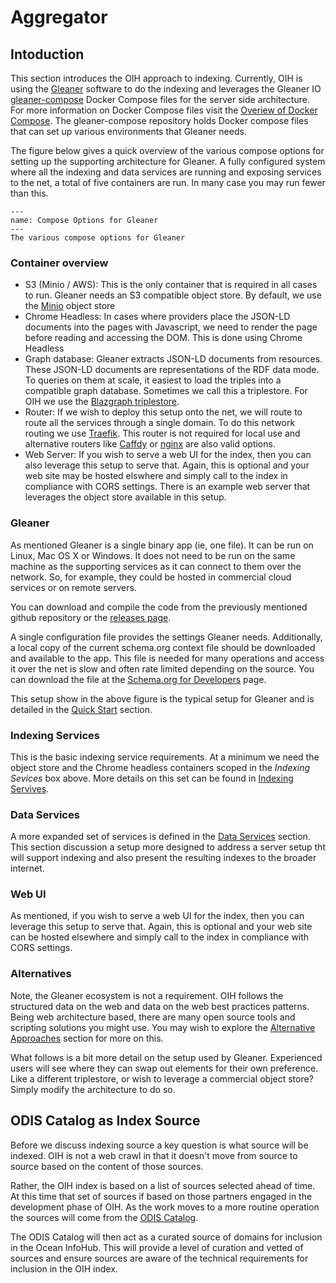 # Aggregator

## Intoduction


This section introduces the OIH approach to indexing. Currently,  OIH is 
using the [Gleaner](https://github.com/earthcubearchitecture-project418/gleaner) software to do the indexing and leverages the Gleaner IO 
[gleaner-compose](https://github.com/gleanerio/gleaner-compose) Docker 
Compose files for the server side architecture.  For more information on Docker Compose files visit the 
[Overiew of Docker Compose](https://docs.docker.com/compose/).  The gleaner-compose repository holds Docker compose files that can set up 
various environments that Gleaner needs. 

The figure below gives a quick overview of the various compose options for setting up 
the supporting architecture for Gleaner. A fully configured system where all the indexing
and data services are running and exposing services to the net, a total of five containers are run.  In many case
you may run fewer than this.

```{figure} ./images/composeOptions.png
---
name: Compose Options for Gleaner
---
The various compose options for Gleaner
```

### Container overview

* S3 (Minio / AWS): This is the only container that is required in all cases to run.  Gleaner needs an S3 compatible object store.  By default, we use the [Minio](https://min.io/) object store
* Chrome Headless: In cases where providers place the JSON-LD documents into the pages with Javascript, we need to render the page before 
  reading and accessing the DOM.  This is done using Chrome Headless
* Graph database:  Gleaner extracts JSON-LD documents from resources.  These JSON-LD documents are representations of the RDF data mode.  To
  queries on them at scale, it easiest to load the triples into a compatible graph database.  Sometimes we call this a triplestore.  For OIH we
  use the [Blazgraph triplestore](https://github.com/blazegraph/database).  
* Router: If we wish to deploy this setup onto the net, we will route to route all the services through a single domain.  To do this network routing 
  we use [Traefik](https://traefik.io/).  This router is not required for local use and alternative routers like [Caffdy](https://caddyserver.com/) 
  or [nginx](https://www.nginx.com) are also valid options. 
* Web Server: If you wish to serve a web UI for the index, then you can also leverage this setup to serve that.  Again, this is optional and your web site
  may be hosted elswhere and simply call to the index in compliance with CORS settings.  There is an example web server that leverages the object store
  available in this setup.  


### Gleaner

As mentioned Gleaner is a single binary app (ie, one file).  It can be run on Linux, Mac OS X or Windows.  It does
not need to be run on the same machine as the supporting services as it can connect to them 
over the network.  So, for example, they could be hosted in commercial cloud services or 
on remote servers.  

You can download and compile the code from the previously mentioned github repository or 
the [releases page](https://github.com/earthcubearchitecture-project418/gleaner/releases). 

A single configuration file provides the settings Gleaner needs.  Additionally, a local 
copy of the current schema.org context file should be downloaded and available to the app.  This file is needed
for many operations and access it over the net is slow and often rate limited depending on the 
source.   You can download the file at the [Schema.org for Developers](https://schema.org/docs/developers.html) page.  


This setup show in the above figure is the typical setup for Gleaner and is 
detailed in the [Quick Start](./qstart.md) section.


### Indexing Services

This is the basic indexing service requirements.  At a minimum we need the object store and the Chrome headless containers
scoped in the _Indexing Sevices_ box above. More details on this set can be found in [Indexing Servives](./indexingservices.md).

### Data Services

A more expanded set of services is defined in the [Data Services](./dataservices.md) section.  This section discussion a setup more 
designed to address a server setup tht will support indexing and also present the resulting indexes to the broader internet.  
### Web UI

As mentioned, if you wish to serve a web UI for the index, then you can leverage this setup to serve that.  Again, this is optional and your web site
can be hosted elsewhere and simply call to the index in compliance with CORS settings.

### Alternatives

Note, the Gleaner ecosystem is not a requirement.  OIH follows the structured data on the web and data on the web best practices patterns.  Being web architecture based, there are many open source tools and scripting solutions you might use.  You may wish to explore the [Alternative Approaches](alternatives.md) section for more on this.

What follows is a bit more detail on the setup used by Gleaner.  Experienced users will 
see where they can swap out elements for their own preference.  Like a different 
triplestore, or wish to leverage a commercial object store?  Simply modify the architecture
to do so.  

## ODIS Catalog as Index Source

Before we discuss indexing source a key question is what source will be indexed.
OIH is not a web crawl in that it doesn't move from source to source based on 
the content of those sources. 

Rather, the OIH index is based on a list of sources selected ahead of time.  At
this time that set of sources if based on those partners engaged in the 
development phase of OIH.  As the work moves to a more routine operation 
the sources will come from the [ODIS Catalog](https://catalogue.odis.org/).  

The ODIS Catalog will then act as a curated source of domains for inclusion 
in the Ocean InfoHub.   This will provide a level of curation and vetted of sources
and ensure sources are aware of the technical requirements for inclusion in the 
OIH index.  
